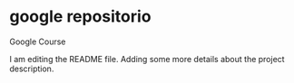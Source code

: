 # google repositorio
Google Course

I am editing the README file. Adding some more details about the project description.

